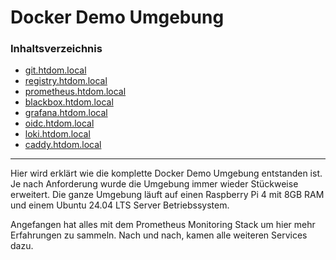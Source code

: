 # Docker Demo Umgebung

### Inhaltsverzeichnis

* [git.htdom.local](git.htdom.local.md)
* [registry.htdom.local](registry.htdom.local)
* [prometheus.htdom.local](prometheus.htdom.local)
* [blackbox.htdom.local](blackbox.htdom.local)
* [grafana.htdom.local](grafana.htdom.local)
* [oidc.htdom.local](oidc.htdom.local)
* [loki.htdom.local](loki.htdom.local)
* [caddy.htdom.local](caddy.htdom.local)

---

Hier wird erklärt wie die komplette Docker Demo Umgebung entstanden ist. Je nach Anforderung wurde die Umgebung immer wieder Stückweise erweitert.
Die ganze Umgebung läuft auf einen Raspberry Pi 4 mit 8GB RAM und einem Ubuntu 24.04 LTS Server Betriebssystem.

Angefangen hat alles mit dem Prometheus Monitoring Stack um hier mehr Erfahrungen zu sammeln. Nach und nach, kamen alle weiteren Services dazu.
